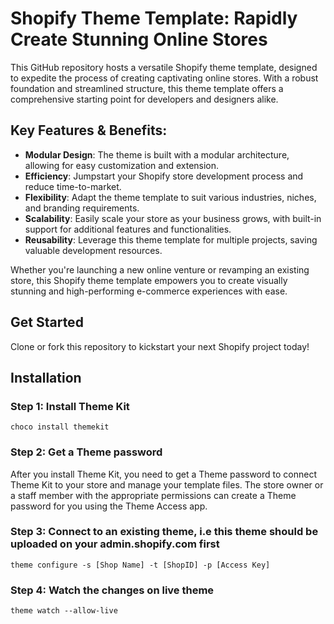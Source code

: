 # Shopify Theme Template: Rapidly Create Stunning Online Stores

This GitHub repository hosts a versatile Shopify theme template, designed to expedite the process of creating captivating online stores. With a robust foundation and streamlined structure, this theme template offers a comprehensive starting point for developers and designers alike.

## Key Features & Benefits:
- **Modular Design**: The theme is built with a modular architecture, allowing for easy customization and extension.
- **Efficiency**: Jumpstart your Shopify store development process and reduce time-to-market.
- **Flexibility**: Adapt the theme template to suit various industries, niches, and branding requirements.
- **Scalability**: Easily scale your store as your business grows, with built-in support for additional features and functionalities.
- **Reusability**: Leverage this theme template for multiple projects, saving valuable development resources.

Whether you're launching a new online venture or revamping an existing store, this Shopify theme template empowers you to create visually stunning and high-performing e-commerce experiences with ease.

## Get Started
Clone or fork this repository to kickstart your next Shopify project today!

## Installation 

### Step 1: Install Theme Kit
`choco install themekit`

### Step 2: Get a Theme password
After you install Theme Kit, you need to get a Theme password to connect Theme Kit to your store and manage your template files.
The store owner or a staff member with the appropriate permissions can create a Theme password for you using the Theme Access app.

### Step 3: Connect to an existing theme, i.e this theme should be uploaded on your admin.shopify.com first
`theme configure -s [Shop Name] -t [ShopID] -p [Access Key]`

### Step 4: Watch the changes on live theme
`theme watch --allow-live`
